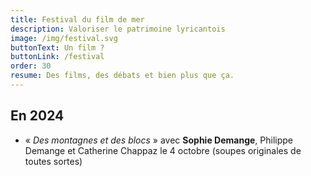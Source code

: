 ```yaml
---
title: Festival du film de mer
description: Valoriser le patrimoine lyricantois
image: /img/festival.svg
buttonText: Un film ?
buttonLink: /festival
order: 30
resume: Des films, des débats et bien plus que ça.
---
```

## En 2024

- « _Des montagnes et des blocs_ » avec **Sophie Demange**, Philippe Demange et Catherine Chappaz le 4 octobre (soupes originales de toutes sortes)
